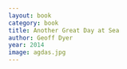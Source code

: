 ```yaml
---
layout: book
category: book
title: Another Great Day at Sea
author: Geoff Dyer
year: 2014
image: agdas.jpg
---
```

